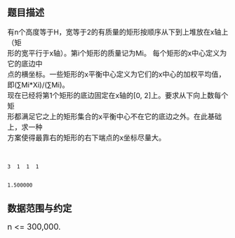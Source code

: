 ## 题目描述

<p><span style="font-size: medium">有n个高度等于H，宽等于2的有质量的矩形按顺序从下到上堆放在x轴上（矩<br> 形的宽平行于x轴）。第i个矩形的质量记为Mi。 每个矩形的x中心定义为它的底边中<br> 点的横坐标。一些矩形的x平衡中心定义为它们的x中心的加权平均值，即(∑Mi*Xi)/(∑Mi)。 <br> 现在已经将第1个矩形的底边固定在x轴的[0, 2]上。要求从下向上数每个矩<br> 形都满足它之上的矩形集合的x平衡中心不在它的底边之外。在此基础上，求一种<br> 方案使得最靠右的矩形的右下端点的x坐标尽量大。  <br>  </span></p>

```input1
3  1  1  1
```
```output1
1.500000
```
## 数据范围与约定

<p><font size="4">n <= 300,000. </font><br><br></p>

